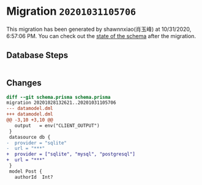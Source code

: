 # Migration `20201031105706`

This migration has been generated by shawnnxiao(肖玉峰) at 10/31/2020, 6:57:06 PM.
You can check out the [state of the schema](./schema.prisma) after the migration.

## Database Steps

```sql

```

## Changes

```diff
diff --git schema.prisma schema.prisma
migration 20201028132621..20201031105706
--- datamodel.dml
+++ datamodel.dml
@@ -3,10 +3,10 @@
   output   = env("CLIENT_OUTPUT")
 }
 datasource db {
-  provider = "sqlite"
-  url = "***"
+  provider = ["sqlite", "mysql", "postgresql"]
+  url = "***"
 }
 model Post {
   authorId  Int?
```



